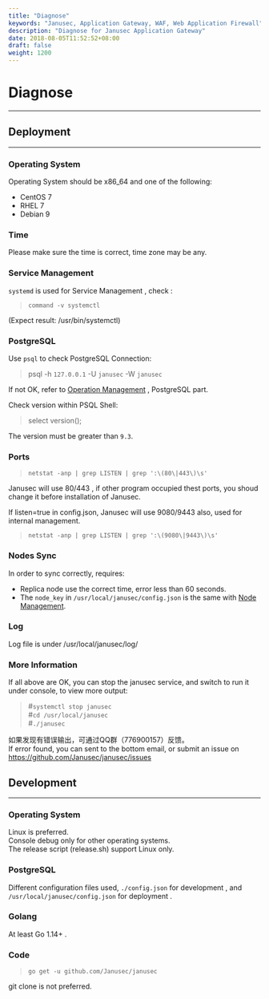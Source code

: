 ```yaml
---
title: "Diagnose"
keywords: "Janusec, Application Gateway, WAF, Web Application Firewall"
description: "Diagnose for Janusec Application Gateway"
date: 2018-08-05T11:52:52+08:00
draft: false
weight: 1200
---
```


# Diagnose
---

## Deployment
---

### Operating System

Operating System should be x86_64 and one of the following:  

* CentOS 7  
* RHEL 7  
* Debian 9  

### Time

Please make sure the time is correct, time zone may be any.

### Service Management

`systemd` is used for Service Management , check :  

> `command -v systemctl`   

(Expect result: /usr/bin/systemctl) 


### PostgreSQL

Use `psql` to check PostgreSQL Connection:   

> psql -h `127.0.0.1` -U `janusec` -W `janusec`  

If not OK, refer to [Operation Management](/documentation/operation-management) , PostgreSQL part.

Check version within PSQL Shell:   

> select version();  

The version must be greater than `9.3`.  

### Ports

> `netstat -anp | grep LISTEN | grep ':\(80\|443\)\s'`  

Janusec will use 80/443 , if other program occupied thest ports, you shoud change it before installation of Janusec.   

If listen=true in config.json, Janusec will use 9080/9443 also, used for internal management.  

> `netstat -anp | grep LISTEN | grep ':\(9080\|9443\)\s'`  

### Nodes Sync

In order to sync correctly, requires:  

* Replica node use the correct time, error less than 60 seconds.  
* The `node_key` in `/usr/local/janusec/config.json` is the same with [Node Management](/documentation/node-management).  
  
### Log

Log file is under /usr/local/janusec/log/  

### More Information

If all above are OK, you can stop the janusec service, and switch to run it under console, to view more output:  

> #`systemctl stop janusec`  
> #`cd /usr/local/janusec`  
> #`./janusec`  

如果发现有错误输出，可通过QQ群（776900157）反馈。  
If error found, you can sent to the bottom email, or submit an issue on https://github.com/Janusec/janusec/issues  
  

## Development

---

### Operating System

Linux is preferred.  
Console debug only for other operating systems.  
The release script (release.sh) support Linux only.  

### PostgreSQL

Different configuration files used, `./config.json` for development , and `/usr/local/janusec/config.json` for deployment .  

### Golang

At least Go 1.14+ .  

### Code

> `go get -u github.com/Janusec/janusec`  

git clone is not preferred.  

